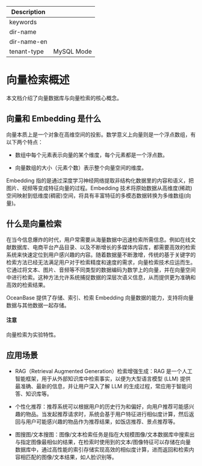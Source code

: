 | Description   |                 |
|---------------|-----------------|
| keywords      |                 |
| dir-name      |                 |
| dir-name-en   |                 |
| tenant-type   | MySQL Mode      |

# 向量检索概述

本文档介绍了向量数据库与向量检索的核心概念。

## 向量和 Embedding 是什么

向量本质上是一个对象在高维空间的投影。数学意义上向量则是一个浮点数组，有以下两个特点：

* 数组中每个元素表示向量的某个维度，每个元素都是一个浮点数。

* 向量数组的大小（元素个数）表示整个向量空间的维度。

Embedding 指的是通过深度学习神经网络提取非结构化数据里的内容和语义，把图片、视频等变成特征向量的过程。Embedding 技术将原始数据从高维度(稀疏)空间映射到低维度(稠密)空间，将具有丰富特征的多模态数据转换为多维数组(向量)。

## 什么是向量检索

在当今信息爆炸的时代，用户常需要从海量数据中迅速检索所需信息。例如在线文献数据库、电商平台产品目录、以及不断增长的多媒体内容库，都需要高效的检索系统来快速定位到用户感兴趣的内容。随着数据量不断激增，传统的基于关键字的检索方法已经无法满足用户对于检索精度和速度的需求，向量检索技术应运而生。它通过将文本、图片、音频等不同类型的数据编码为数学上的向量，并在向量空间中进行检索。这种方法允许系统捕捉数据的深层次语义信息，从而提供更为准确和高效的检索结果。

OceanBase 提供了存储、索引、检索 Embedding 向量数据的能力，支持将向量数据与其他数据一起存储。

<main id="notice" type='notice'>
  <h4>注意</h4>
  <p>向量检索为实验特性。</p>
</main>

## 应用场景

* RAG（Retrieval Augmented Generation）检索增强生成：RAG 是一个人工智能框架，用于从外部知识库中检索事实，以便为大型语言模型 (LLM) 提供最准确、最新的信息，并让用户深入了解 LLM 的生成过程，常应用于智能问答、知识库等。

* 个性化推荐：推荐系统可以根据用户的历史行为和偏好，向用户推荐可能感兴趣的物品。当发起推荐请求时，系统会基于用户特征进行相似度计算，然后返回与用户可能感兴趣的物品作为推荐结果，如饭店推荐、景点推荐等。

* 图搜图/文本搜图：图像/文本检索任务是指在大规模图像/文本数据库中搜索出与指定图像最相似的结果，在检索时使用到的文本/图像特征可以存储在向量数据库中，通过高性能的索引存储实现高效的相似度计算，进而返回和检索内容相匹配的图像/文本结果，如人脸识别等。